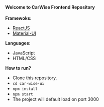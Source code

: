 #### Welcome to CarWise Frontend Repository

**Framewoks:**

* [ReactJS](https://reactjs.org/)
* [Material-UI](http://material-ui.com/)

**Languages:**

* JavaScript
* HTML/CSS

**How to run?**

* Clone this repository.
* `cd car-wise-ui`
* `npm install`
* `npm start`
* The project will default load on port 3000
